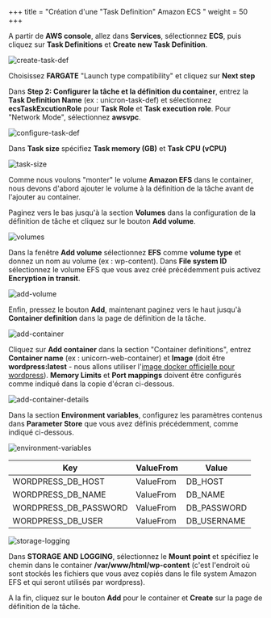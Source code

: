 +++
title = "Création d'une \"Task Definition\" Amazon ECS "
weight = 50
+++

A partir de **AWS console**, allez dans **Services**, sélectionnez **ECS**, puis cliquez sur **Task Definitions** et **Create new Task Definition**.

![create-task-def](/ecs/create-task-def.png)

Choisissez **FARGATE** "Launch type compatibility" et cliquez sur **Next step**

Dans **Step 2: Configurer la tâche et la définition du container**, entrez la **Task Definition Name** (ex : unicron-task-def) et sélectionnez **ecsTaskExcutionRole** pour **Task Role** et **Task execution role**. Pour "Network Mode", sélectionnez **awsvpc**.


![configure-task-def](/ecs/configure-task-def.png)

Dans **Task size** spécifiez **Task memory (GB)** et **Task CPU (vCPU)**

![task-size](/ecs/task-size.png)

Comme nous voulons "monter" le volume **Amazon EFS** dans le container, nous devons d'abord ajouter le volume à la définition de la tâche avant de l'ajouter au container.

Paginez vers le bas jusqu'à la section **Volumes** dans la configuration de la définition de tâche et cliquez sur le bouton **Add volume**.

![volumes](/ecs/volumes.png)

Dans la fenêtre **Add volume** sélectionnez **EFS** comme **volume type** et donnez un nom au volume (ex : wp-content). Dans **File system ID** sélectionnez le volume EFS que vous avez créé précédemment puis activez **Encryption in transit**.

![add-volume](/ecs/add-volume.png)

Enfin, pressez le bouton **Add**, maintenant paginez vers le haut jusqu'à **Container definition** dans la page de définition de la tâche.



![add-container](/ecs/add-container.png)

Cliquez sur **Add container** dans la section "Container definitions", entrez **Container name** (ex : unicorn-web-container) et **Image** (doit être **wordpress:latest** - nous allons utiliser l'<a href="https://hub.docker.com/_/wordpress" target="_blank">image docker officielle pour wordpress</a>). **Memory Limits** et **Port mappings** doivent être configurés comme indiqué dans la copie d'écran ci-dessous.

![add-container-details](/ecs/add-container-details.png)

Dans la section **Environment variables**, configurez les paramètres contenus dans **Parameter Store** que vous avez définis précédemment, comme indiqué ci-dessous. 

![environment-variables](/ecs/environment-variables.png)


| Key              | ValueFrom             | Value                          |
| ---------------------- | ---------------- |--------------------------------|
| WORDPRESS_DB_HOST| ValueFrom           | DB_HOST                  |
| WORDPRESS_DB_NAME| ValueFrom           | DB_NAME    |
| WORDPRESS_DB_PASSWORD| ValueFrom           | DB_PASSWORD          |
| WORDPRESS_DB_USER| ValueFrom     | DB_USERNAME          |


![storage-logging](/ecs/storage-logging.png)

Dans **STORAGE AND LOGGING**, sélectionnez le **Mount point** et spécifiez le chemin dans le container **/var/www/html/wp-content** (c'est l'endroit où sont stockés les fichiers que vous avez copiés dans le file system Amazon EFS et qui seront utilisés par wordpress).

A la fin, cliquez sur le bouton **Add** pour le container et **Create** sur la page de définition de la tâche.
